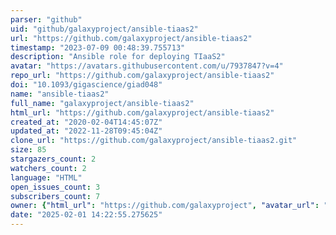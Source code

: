 ```yaml
---
parser: "github"
uid: "github/galaxyproject/ansible-tiaas2"
url: "https://github.com/galaxyproject/ansible-tiaas2"
timestamp: "2023-07-09 00:48:39.755713"
description: "Ansible role for deploying TIaaS2"
avatar: "https://avatars.githubusercontent.com/u/7937847?v=4"
repo_url: "https://github.com/galaxyproject/ansible-tiaas2"
doi: "10.1093/gigascience/giad048"
name: "ansible-tiaas2"
full_name: "galaxyproject/ansible-tiaas2"
html_url: "https://github.com/galaxyproject/ansible-tiaas2"
created_at: "2020-02-04T14:45:07Z"
updated_at: "2022-11-28T09:45:04Z"
clone_url: "https://github.com/galaxyproject/ansible-tiaas2.git"
size: 85
stargazers_count: 2
watchers_count: 2
language: "HTML"
open_issues_count: 3
subscribers_count: 7
owner: {"html_url": "https://github.com/galaxyproject", "avatar_url": "https://avatars.githubusercontent.com/u/7937847?v=4", "login": "galaxyproject", "type": "Organization"}
date: "2025-02-01 14:22:55.275625"
---
```

